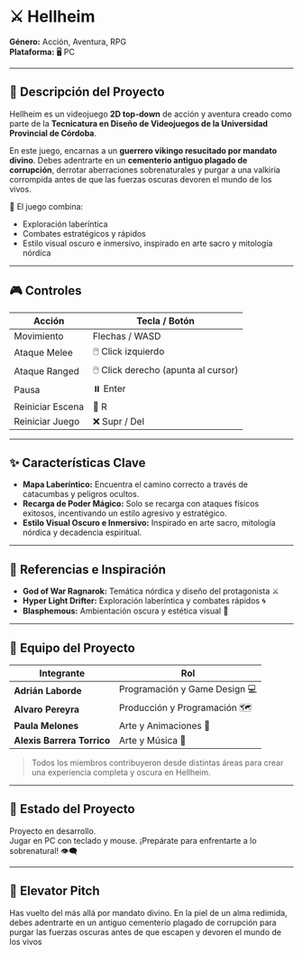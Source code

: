 # ⚔️ Hellheim

**Género:** Acción, Aventura, RPG  
**Plataforma:** 🖥️ PC  

---

## 🌌 Descripción del Proyecto
Hellheim es un videojuego **2D top-down** de acción y aventura creado como parte de la **Tecnicatura en Diseño de Videojuegos de la Universidad Provincial de Córdoba**.  

En este juego, encarnas a un **guerrero vikingo resucitado por mandato divino**. Debes adentrarte en un **cementerio antiguo plagado de corrupción**, derrotar aberraciones sobrenaturales y purgar a una valkiria corrompida antes de que las fuerzas oscuras devoren el mundo de los vivos.  

🖤 El juego combina:  
- Exploración laberíntica  
- Combates estratégicos y rápidos  
- Estilo visual oscuro e inmersivo, inspirado en arte sacro y mitología nórdica

---

## 🎮 Controles
| Acción | Tecla / Botón |
|--------|---------------|
| Movimiento | Flechas / WASD |
| Ataque Melee | 🖱️ Click izquierdo |
| Ataque Ranged | 🖱️ Click derecho (apunta al cursor) |
| Pausa | ⏸️ Enter |
| Reiniciar Escena | 🔄 R |
| Reiniciar Juego | ❌ Supr / Del |

---

## ✨ Características Clave
- **Mapa Laberíntico:** Encuentra el camino correcto a través de catacumbas y peligros ocultos.  
- **Recarga de Poder Mágico:** Solo se recarga con ataques físicos exitosos, incentivando un estilo agresivo y estratégico.  
- **Estilo Visual Oscuro e Inmersivo:** Inspirado en arte sacro, mitología nórdica y decadencia espiritual.  

---

## 📜 Referencias e Inspiración
- **God of War Ragnarok:** Temática nórdica y diseño del protagonista ⚔️  
- **Hyper Light Drifter:** Exploración laberíntica y combates rápidos 🌀  
- **Blasphemous:** Ambientación oscura y estética visual 🖤  

---

## 👥 Equipo del Proyecto
| Integrante | Rol |
|------------|-----|
| **Adrián Laborde** | Programación y Game Design 💻 |
| **Alvaro Pereyra** | Producción y Programación 🗺️ |
| **Paula Melones** | Arte y Animaciones 🎨 |
| **Alexis Barrera Torrico** | Arte y Música 🎵 |

> Todos los miembros contribuyeron desde distintas áreas para crear una experiencia completa y oscura en Hellheim.  

---

## 🚧 Estado del Proyecto
Proyecto en desarrollo.  
Jugar en PC con teclado y mouse. ¡Prepárate para enfrentarte a lo sobrenatural! 👁️‍🗨️

---

## 🔮 Elevator Pitch
Has vuelto del más allá por mandato divino. En la piel de un
alma redimida, debes adentrarte en un antiguo cementerio plagado de
corrupción para purgar las fuerzas oscuras antes de que escapen y devoren
el mundo de los vivos
